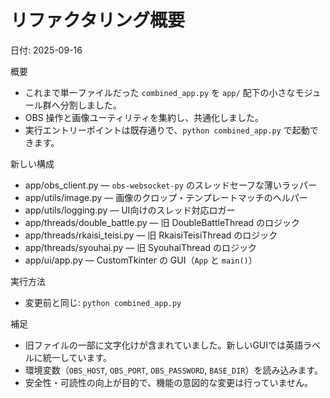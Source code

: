 リファクタリング概要
====================

日付: 2025-09-16

概要
- これまで単一ファイルだった `combined_app.py` を `app/` 配下の小さなモジュール群へ分割しました。
- OBS 操作と画像ユーティリティを集約し、共通化しました。
- 実行エントリーポイントは既存通りで、`python combined_app.py` で起動できます。

新しい構成
- app/obs_client.py — `obs-websocket-py` のスレッドセーフな薄いラッパー
- app/utils/image.py — 画像のクロップ・テンプレートマッチのヘルパー
- app/utils/logging.py — UI向けのスレッド対応ロガー
- app/threads/double_battle.py — 旧 DoubleBattleThread のロジック
- app/threads/rkaisi_teisi.py — 旧 RkaisiTeisiThread のロジック
- app/threads/syouhai.py — 旧 SyouhaiThread のロジック
- app/ui/app.py — CustomTkinter の GUI（`App` と `main()`）

実行方法
- 変更前と同じ: `python combined_app.py`

補足
- 旧ファイルの一部に文字化けが含まれていました。新しいGUIでは英語ラベルに統一しています。
- 環境変数（`OBS_HOST`, `OBS_PORT`, `OBS_PASSWORD`, `BASE_DIR`）を読み込みます。
- 安全性・可読性の向上が目的で、機能の意図的な変更は行っていません。
